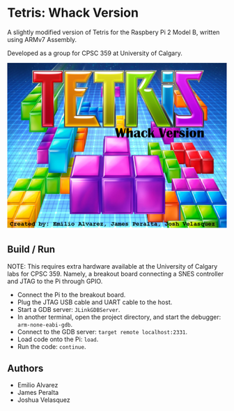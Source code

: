 # Tetris: Whack Version

A slightly modified version of Tetris for the Raspbery Pi 2 Model B, written using ARMv7 Assembly.

Developed as a group for CPSC 359 at University of Calgary.

![Main Menu](assets/TetrisMenuBackground.png)

## Build / Run

NOTE: This requires extra hardware available at the University of Calgary labs for CPSC 359.
Namely, a breakout board connecting a SNES controller and JTAG to the Pi through GPIO.

- Connect the Pi to the breakout board.
- Plug the JTAG USB cable and UART cable to the host.
- Start a GDB server: `JLinkGDBServer`.
- In another terminal, open the project directory, and start the debugger: `arm-none-eabi-gdb`.
- Connect to the GDB server: `target remote localhost:2331`.
- Load code onto the Pi: `load`.
- Run the code: `continue`.

## Authors

- Emilio Alvarez
- James Peralta
- Joshua Velasquez
